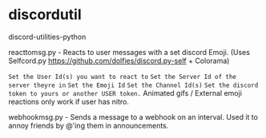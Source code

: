 # discordutil
discord-utilities-python

reacttomsg.py - Reacts to user messages with a set discord Emoji. (Uses Selfcord.py https://github.com/dolfies/discord.py-self + Colorama)

`Set the User Id(s) you want to react to`
`Set the Server Id of the server theyre in`
`Set the Emoji Id`
`Set the Channel Id(s)`
`Set the discord token to yours or another USER token.`
Animated gifs / External emoji reactions only work if user has nitro.

webhookmsg.py - Sends a message to a webhook on an interval. Used it to annoy friends by @'ing them in announcements.
